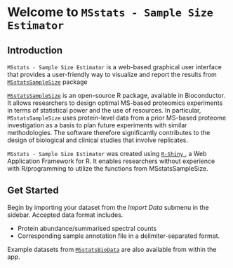 # Welcome to `MSstats - Sample Size Estimator`


## Introduction
`MSstats - Sample Size Estimator` is a web-based graphical user interface that provides a 
user-friendly way to visualize and report the results from 
<a href = "https://bioconductor.org/packages/release/bioc/html/MSstatsSampleSize.html" target = "_blank">`MSstatsSampleSize`</a> package

<a href = "https://bioconductor.org/packages/release/bioc/html/MSstatsSampleSize.html" target = "_blank">`MSstatsSampleSize`</a> is an open-source R package, available in Bioconductor.
It allows researchers to design optimal MS-based proteomics experiments in terms
of statistical power and the use of resources. In particular, `MSstatsSampleSize`
uses protein-level data from a prior MS-based proteome investigation as a basis
to plan future experiments with similar methodologies. The software therefore
significantly contributes to the design of biological and clinical studies that 
involve replicates.

`MSstats - Sample Size Estimator` was created using <a href = "https://shiny.rstudio.com/" target = "_blank"> `R-Shiny` </a>, a Web Application Framework for R. It enables researchers
without experience with R/programming to utilize the functions from MSstatsSampleSize.


## Get Started

Begin by importing your dataset from the *Import Data* submenu in the sidebar. 
Accepted data format includes.  
* Protein abundance/summarised spectral counts
* Corresponding sample annotation file in a delimiter-separated format.  
  
Example datasets from <a href = "https://bioconductor.org/packages/release/data/experiment/html/MSstatsBioData.html" target = "_blank">`MSstatsBioData`</a> are also available from within the app.